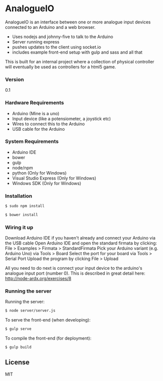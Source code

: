 # AnalogueIO

AnalogueIO is an interface between one or more analogue input devices connected to an Arduino and a web browser.

  - Uses nodejs and johnny-five to talk to the Arduino
  - Server running express
  - pushes updates to the client using socket.io
  - includes example front-end setup with gulp and sass and all that

This is built for an internal project where a collection of physical controller will eventually be used as controllers for a html5 game.

### Version
0.1

### Hardware Requirements
- Arduino (Mine is a uno)
- Input device (like a potensiometer, a joystick etc)
- Wires to connect this to the Arduino
- USB cable for the Arduino

### System Requirements
- Arduino IDE
- bower
- gulp
- node/npm
- python (Only for Windows)
- Visual Studio Express (Only for Windows)
- Windows SDK (Only for Windows)

### Installation

```sh
$ sudo npm install
```
```sh
$ bower install
```

### Wiring it up

Download Arduino IDE if you haven't already and connect your Arduino via the USB cable
Open Arduino IDE and open the standard firmata by clicking: File > Examples > Firmata > StandardFirmata
Pick your Arduino variant (e.g. Arduino Uno) via Tools > Board
Select the port for your board via Tools > Serial Port
Upload the program by clicking File > Upload

All you need to do next is connect your input device to the arduino's analogue input port (number 0). 
This is described in great detail here: http://node-ardx.org/exercises/8

### Running the server

Running the server:

```sh
$ node server/server.js
```

To serve the front-end (when developing):
```sh
$ gulp serve
```

To compile the front-end (for deployment):
```sh
$ gulp build
```


License
----

MIT
